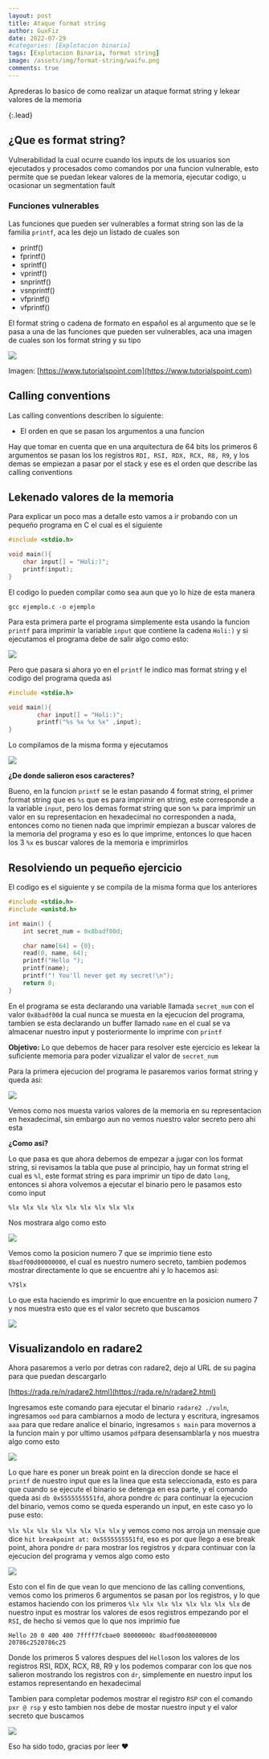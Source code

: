 ```yaml
---
layout: post
title: Ataque format string
author: GuxFiz
date: 2022-07-29
#categories: [Explotacion binaria]
tags: [Explotacion Binaria, format string]
image: /assets/img/format-string/waifu.png
comments: true
---
```

Aprederas lo basico de como realizar un ataque format string y lekear valores de la memoria

{:.lead}

## ¿Que es format string?

Vulnerabilidad la cual ocurre cuando los inputs de los usuarios son ejecutados y procesados como comandos por una funcion vulnerable, esto permite que se puedan lekear valores de la memoria, ejecutar codigo, u ocasionar un segmentation fault

### Funciones vulnerables

Las funciones que pueden ser vulnerables a format string son las de la familia ```printf```, aca les dejo un listado de cuales son

* printf()
* fprintf()
* sprintf()
* vprintf()
* snprintf()
* vsnprintf()
* vfprintf()
* vfprintf()

El format string o cadena de formato en español es al argumento que se le pasa a una de las funciones que pueden ser vulnerables, aca una imagen de cuales son los format string y su tipo

![](/assets/img/format-string/formatString.png)

Imagen: [https://www.tutorialspoint.com](https://www.tutorialspoint.com)

## Calling conventions

Las calling conventions describen lo siguiente:

* El orden en que se pasan los argumentos a una funcion

Hay que tomar en cuenta que en una arquitectura de 64 bits los primeros 6 argumentos se pasan los los registros ```RDI, RSI, RDX, RCX, R8, R9```, y los demas se empiezan a pasar por el stack y ese es el orden que describe las calling conventions

## Lekenado valores de la memoria

Para explicar un poco mas a detalle esto vamos a ir probando con un pequeño programa en C el cual es el siguiente

```c
#include <stdio.h>

void main(){
	char input[] = "Holi:)";
	printf(input);
}
```

El codigo lo pueden compilar como sea aun que yo lo hize de esta manera

```
gcc ejemplo.c -o ejemplo
```
Para esta primera parte el programa simplemente esta usando la funcion ```printf``` para imprimir la variable ```input``` que contiene la cadena ```Holi:)``` y si ejecutamos el programa debe de salir algo como esto:

![](/assets/img/format-string/pt1.png)

Pero que pasara si ahora yo en el ```printf``` le indico mas format string y el codigo del programa queda asi

```c
#include <stdio.h>

void main(){
        char input[] = "Holi:)";
        printf("%s %x %x %x" ,input);
}
```
Lo compilamos de la misma forma y ejecutamos

![](/assets/img/format-string/pt2.png)

**¿De donde salieron esos caracteres?**

Bueno, en la funcion ```printf``` se le estan pasando 4 format string, el primer format string que es ```%s``` que es para imprimir en string, este corresponde a la variable ```input```, pero los demas format string que son ```%x``` para imprimir un valor en su representacion en hexadecimal no corresponden a nada, entonces como no tienen nada que imprimir empiezan a buscar valores de la memoria del programa y eso es lo que imprime, entonces lo que hacen los 3 ```%x``` es buscar valores de la memoria e imprimirlos

## Resolviendo un pequeño ejercicio

El codigo es el siguiente y se compila de la misma forma que los anteriores

```c
#include <stdio.h>
#include <unistd.h>

int main() {
    int secret_num = 0x8badf00d;

    char name[64] = {0};
    read(0, name, 64);
    printf("Hello ");
    printf(name);
    printf("! You'll never get my secret!\n");
    return 0;
}
```
En el programa se esta declarando una variable llamada ```secret_num``` con el valor ```0x8badf00d``` la cual nunca se muesta en la ejecucion del programa, tambien se esta declarando un buffer llamado ```name``` en el cual se va almacenar nuestro input y posteriormente lo imprime con ```printf```

**Objetivo:** Lo que debemos de hacer para resolver este ejercicio es lekear la suficiente memoria para poder vizualizar el valor de ```secret_num```

Para la primera ejecucion del programa le pasaremos varios format string y queda asi:

![](/assets/img/format-string/format1.png)

Vemos como nos muesta varios valores de la memoria en su representacion en hexadecimal, sin embargo aun no vemos nuestro valor secreto pero ahi esta

**¿Como asi?**

Lo que pasa es que ahora debemos de empezar a jugar con los format string, si revisamos la tabla que puse al principio, hay un format string el cual es ```%l```, este format string es para imprimir un tipo de dato ```long```, entonces si ahora volvemos a ejecutar el binario pero le pasamos esto como input

```
%lx %lx %lx %lx %lx %lx %lx %lx %lx
```
Nos mostrara algo como esto

![](/assets/img/format-string/format2.png)

Vemos como la posicion numero 7 que se imprimio tiene esto ```8badf00d00000000```, el cual es nuestro numero secreto, tambien podemos mostrar directamente lo que se encuentre ahi y lo hacemos asi:

```
%7$lx
```
Lo que esta haciendo es imprimir lo que encuentre en la posicion numero 7 y nos muestra esto que es el valor secreto que buscamos

![](/assets/img/format-string/format3.png)

## Visualizandolo en radare2

Ahora pasaremos a verlo por detras con radare2, dejo al URL de su pagina para que puedan descargarlo

[https://rada.re/n/radare2.html](https://rada.re/n/radare2.html)

Ingresamos este comando para ejecutar el binario ```radare2 ./vuln```, ingresamos ```ood``` para cambiarnos a modo de lectura y escritura, ingresamos ```aaa``` para que redare analice el binario, ingresamos ```s main``` para movernos a la funcion main y por ultimo usamos ```pdf```para desensamblarla y nos muestra algo como esto

![](/assets/img/format-string/radare1.png)

Lo que hare es poner un break point en la direccion donde se hace el ```printf``` de nuestro input que es la linea que esta seleccionada, esto es para que cuando se ejecute el binario se detenga en esa parte, y el comando queda asi ```db 0x5555555551fd```, ahora pondre ```dc``` para continuar la ejecucion del binario, vemos como se queda esperando un input, en este caso yo lo puse esto:

```%lx %lx %lx %lx %lx %lx %lx %lx``` y vemos como nos arroja un mensaje que dice ```hit breakpoint at: 0x5555555551fd```, eso es por que llego a ese break point, ahora pondre ```dr``` para mostrar los registros y ```dc```para continuar con la ejecucion del programa y vemos algo como esto

![](/assets/img/format-string/radare2.png)

Esto con el fin de que vean lo que menciono de las calling conventions, vemos como los primeros 6 argumentos se pasan por los registros, y lo que estamos haciendo con los primeros ```%lx %lx %lx %lx %lx %lx %lx %lx``` de nuestro input es mostrar los valores de esos registros empezando por el ```RSI```, de hecho si vemos que lo que nos imprimio fue

```
Hello 20 0 400 400 7ffff7fcbae0 80000000c 8badf00d00000000 20786c2520786c25
```
Donde los primeros 5 valores despues del ```Hello```son los valores de los registros RSI, RDX, RCX, R8, R9 y los podemos comparar con los que nos salieron mostrando los registros con ```dr```, simplemente en nuestro input los estamos representando en hexadecimal

Tambien para completar podemos mostrar el registro ```RSP``` con el comando ```pxr @ rsp``` y esto tambien nos debe de mostar nuestro input y el valor secreto que buscamos

![](/assets/img/format-string/radare3.png)

Eso ha sido todo, gracias por leer ❤
